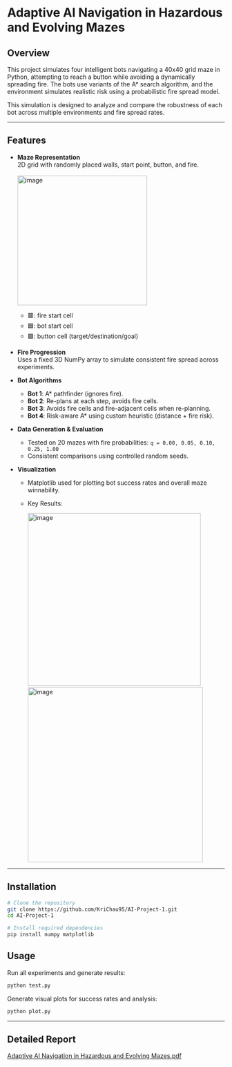# Adaptive AI Navigation in Hazardous and Evolving Mazes

## Overview

This project simulates four intelligent bots navigating a 40x40 grid maze in Python, attempting to reach a button while avoiding a dynamically spreading fire. The bots use variants of the A* search algorithm, and the environment simulates realistic risk using a probabilistic fire spread model.

This simulation is designed to analyze and compare the robustness of each bot across multiple environments and fire spread rates.

---

## Features

- **Maze Representation**  
  2D grid with randomly placed walls, start point, button, and fire. <br><br>
  <img width="300" height="300" alt="image" src="https://github.com/user-attachments/assets/eacf150d-825e-4b5c-a3b0-970126c697ad" />
  - 🟥: fire start cell
  - 🟦: bot start cell
  - 🟩: button cell (target/destination/goal)


- **Fire Progression**  
  Uses a fixed 3D NumPy array to simulate consistent fire spread across experiments.

- **Bot Algorithms**
  - **Bot 1**: A* pathfinder (ignores fire).
  - **Bot 2**: Re-plans at each step, avoids fire cells.
  - **Bot 3**: Avoids fire cells and fire-adjacent cells when re-planning.
  - **Bot 4**: Risk-aware A* using custom heuristic (distance + fire risk).

- **Data Generation & Evaluation**
  - Tested on 20 mazes with fire probabilities: `q = 0.00, 0.05, 0.10, 0.25, 1.00`
  - Consistent comparisons using controlled random seeds.

- **Visualization**
  - Matplotlib used for plotting bot success rates and overall maze winnability.
  - Key Results:
 
    <img width="400" height="400" alt="image" src="https://github.com/user-attachments/assets/a92b91b6-a629-4bfd-af76-bbd4c90fc0c5" />
    &#8202; &#8202; &#8202; &#8202;
    <img width="405" height="405" alt="image" src="https://github.com/user-attachments/assets/b243d486-2af6-4361-ba7f-1129bc4cde06" />



---

## Installation

```bash
# Clone the repository
git clone https://github.com/KriChau95/AI-Project-1.git
cd AI-Project-1

# Install required dependencies
pip install numpy matplotlib
```

## Usage

Run all experiments and generate results:

```bash
python test.py
```

Generate visual plots for success rates and analysis:

```bash
python plot.py
```

---

## Detailed Report

[Adaptive AI Navigation in Hazardous and Evolving Mazes.pdf](https://github.com/user-attachments/files/21323038/Adaptive.AI.Navigation.in.Hazardous.and.Evolving.Mazes.pdf)

